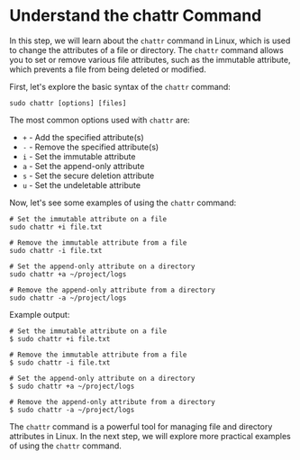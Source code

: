 # Understand the chattr Command

In this step, we will learn about the `chattr` command in Linux, which is used to change the attributes of a file or directory. The `chattr` command allows you to set or remove various file attributes, such as the immutable attribute, which prevents a file from being deleted or modified.

First, let's explore the basic syntax of the `chattr` command:

```
sudo chattr [options] [files]
```

The most common options used with `chattr` are:

- `+` - Add the specified attribute(s)
- `-` - Remove the specified attribute(s)
- `i` - Set the immutable attribute
- `a` - Set the append-only attribute
- `s` - Set the secure deletion attribute
- `u` - Set the undeletable attribute

Now, let's see some examples of using the `chattr` command:

```
# Set the immutable attribute on a file
sudo chattr +i file.txt

# Remove the immutable attribute from a file
sudo chattr -i file.txt

# Set the append-only attribute on a directory
sudo chattr +a ~/project/logs

# Remove the append-only attribute from a directory
sudo chattr -a ~/project/logs
```

Example output:

```
# Set the immutable attribute on a file
$ sudo chattr +i file.txt

# Remove the immutable attribute from a file
$ sudo chattr -i file.txt

# Set the append-only attribute on a directory
$ sudo chattr +a ~/project/logs

# Remove the append-only attribute from a directory
$ sudo chattr -a ~/project/logs
```

The `chattr` command is a powerful tool for managing file and directory attributes in Linux. In the next step, we will explore more practical examples of using the `chattr` command.
